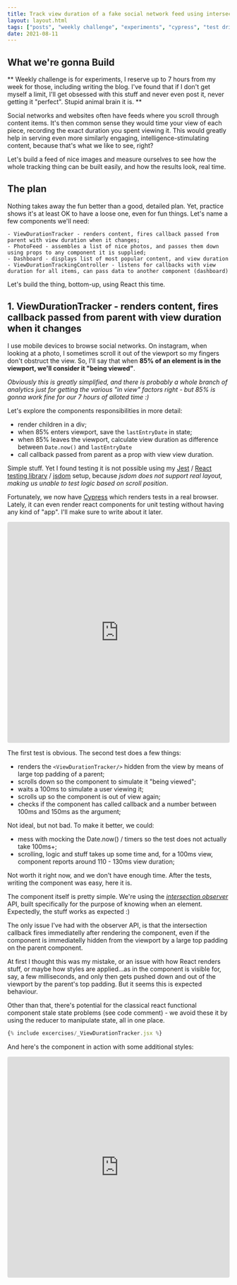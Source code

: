 ```yaml
---
title: Track view duration of a fake social network feed using intersection observer
layout: layout.html
tags: ["posts", "weekly challenge", "experiments", "cypress", "test driven development"]
date: 2021-08-11
---
```


## What we're gonna Build

** Weekly challenge is for experiments, I reserve up to 7 hours from my week for those, including writing the blog. I've found that if I don't get myself a limit, I'll get obsessed with this stuff and never even post it, never getting it "perfect". Stupid animal brain it is. **

Social networks and websites often have feeds where you scroll through content items. It's then common sense they would time your view of each piece, recording the exact duration you spent viewing it. This would greatly help in serving even more similarly engaging, intelligence-stimulating content, because that's what we like to see, right?

Let's build a feed of nice images and measure ourselves to see how the whole tracking thing can be built easily, and how the results look, real time. 

## The plan

Nothing takes away the fun better than a good, detailed plan. Yet, practice shows it's at least OK to have a loose one, even for fun things. Let's name a few components we'll need:

    - ViewDurationTracker - renders content, fires callback passed from parent with view duration when it changes;
    - PhotoFeed - assembles a list of nice photos, and passes them down using props to any component it is supplied;
    - Dashboard - displays list of most popular content, and view duration
    - ViewDurationTrackingController - listens for callbacks with view duration for all items, can pass data to another component (dashboard)

Let's build the thing, bottom-up, using React this time.

## 1. ViewDurationTracker - renders content, fires callback passed from parent with view duration when it changes

I use mobile devices to browse social networks. On instagram, when looking at a photo, I sometimes scroll it out of the viewport so my fingers don't obstruct the view. So, I'll say that when **85% of an element is in the viewport, we'll consider it "being viewed"**. 

*Obviously this is greatly simplified, and there is probably a whole branch of analytics just for getting the various "in view" factors right - but 85% is gonna work fine for our 7 hours of alloted time :)*

Let's explore the components responsibilities in more detail:
- render children in a div;
- when 85% enters viewport, save the `lastEntryDate` in state;
- when 85% leaves the viewport, calculate view duration as difference between `Date.now()` and `lastEntryDate`
- call callback passed from parent as a prop with view view duration.

Simple stuff. Yet I found testing it is not possible using my [Jest](https://jestjs.io/) / [React testing library](https://testing-library.com/docs/react-testing-library/intro/) / [jsdom](https://github.com/jsdom/jsdom) setup, because *jsdom does not support real layout, making us unable to test logic based on scroll position*.

Fortunately, we now have [Cypress](https://www.cypress.io/) which renders tests in a real browser. Lately, it can even render react components for unit testing without having any kind of "app". I'll make sure to write about it later. 

<!-- ```js
{% include excercises/_ViewDurationTracker.spec.js %}
``` -->

<iframe src="https://codesandbox.io/embed/adoring-aryabhata-zxgi7?fontsize=14&hidenavigation=1&module=%2Fsrc%2Fcomponents%2FViewDurationTracker.jsx&theme=dark&view=editor"
     style="width:100%; height:500px; border:0; border-radius: 4px; overflow:hidden;"
     title="adoring-aryabhata-zxgi7"
     allow="accelerometer; ambient-light-sensor; camera; encrypted-media; geolocation; gyroscope; hid; microphone; midi; payment; usb; vr; xr-spatial-tracking"
     sandbox="allow-forms allow-modals allow-popups allow-presentation allow-same-origin allow-scripts"
   ></iframe>

The first test is obvious. The second test does a few things:
- renders the `<ViewDurationTracker/>` hidden from the view by means of large top padding of a parent;
- scrolls down so the component to simulate it "being viewed";
- waits a 100ms to simulate a user viewing it;
- scrolls up so the component is out of view again;
- checks if the component has called callback and a number between 100ms and 150ms as the argument;

Not ideal, but not bad. To make it better, we could:
- mess with mocking the Date.now() / timers so the test does not actually take 100ms+;
- scrolling, logic and stuff takes up some time and, for a 100ms view, component reports around 110 - 130ms view duration;

Not worth it right now, and we don't have enough time. After the tests, writing the component was easy, here it is.

The component itself is pretty simple. We're using the <i>[intersection observer](https://developer.mozilla.org/en-US/docs/Web/API/Intersection_Observer_API)</i> API, built specifically for the purpose of knowing when an element. Expectedly, the stuff works as expected :) 

The only issue I've had with the observer API, is that the intersection callback fires immediatelly after rendering the component, even if the component is immediatelly hidden from the viewport by a large top padding on the parent component. 

At first I thought this was my mistake, or an issue with how React renders stuff, or maybe how styles are applied...as in the component is visible for, say, a few milliseconds, and only then gets pushed down and out of the viewport by the parent's top padding. But it seems this is expected behaviour.

Other than that, there's potential for the classical react functional component stale state problems (see code comment) - we avoid these it by using the reducer to manipulate state, all in one place. 

```js
{% include excercises/_ViewDurationTracker.jsx %}
```

And here's the component in action with some additional styles:
<iframe src="https://codesandbox.io/embed/adoring-aryabhata-zxgi7?fontsize=13&hidenavigation=1&initialpath=%2Fcomponent%2FViewDurationTracker&module=%2Fsrc%2Fcomponents%2FViewDurationTracker.jsx&theme=dark&view=preview"
     style="width:100%; height:500px; border:0; border-radius: 4px; overflow:hidden;"
     title="adoring-aryabhata-zxgi7"
     allow="accelerometer; ambient-light-sensor; camera; encrypted-media; geolocation; gyroscope; hid; microphone; midi; payment; usb; vr; xr-spatial-tracking"
     sandbox="allow-forms allow-modals allow-popups allow-presentation allow-same-origin allow-scripts"
   ></iframe>